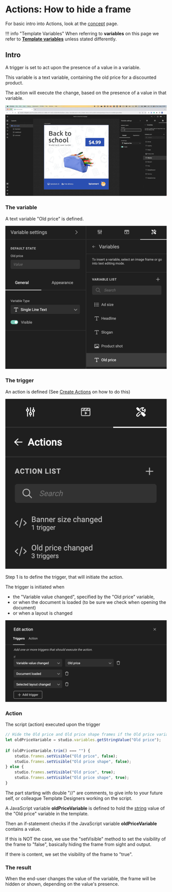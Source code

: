 # Actions: How to hide a frame

For basic intro into Actions, look at the [concept](/GraFx-Studio/concepts/actions/) page.

!!! info "Template Variables"
	When referring to **variables** on this page we refer to **[Template variables](/GraFx-Studio/concepts/variables/#template-variables)** unless stated differently.


## Intro

A trigger is set to act upon the presence of a value in a variable.

This variable is a text variable, containing the old price for a discounted product.

The action will execute the change, based on the presence of a value in that variable.

![Movie](demo.gif)

### The variable

A text variable "Old price" is defined.

![screenshot](variable.png)

### The trigger

An action is defined (See [Create Actions](/GraFx-Studio/guides/actions/create/) on how to do this)

![screenshot](action-definition.png)

Step 1 is to define the trigger, that will initiate the action.

The trigger is initiated when

- the "Variable value changed", specified by the "Old price" variable, 
- or when the document is loaded (to be sure we check when opening the document)
- or when a layout is changed

![screenshot](action-triggers.png)

### Action

The script (action) executed upon the trigger

``` js
// Hide the Old price and Old price shape frames if the Old price variable doesn't contain a value, show them if it has a value
let oldPriceVariable = studio.variables.getStringValue("Old price");

if (oldPriceVariable.trim() === "") {
    studio.frames.setVisible("Old price", false);
    studio.frames.setVisible("Old price shape", false);
} else {
    studio.frames.setVisible("Old price", true);
    studio.frames.setVisible("Old price shape", true);
}
```

The part starting with double "//" are comments, to give info to your future self, or colleague Template Designers working on the script.

A JavaScript variable **oldPriceVariable** is defined to hold the [string](https://www.w3schools.com/js/js_strings.asp) value of the "Old price" variable in the template.

Then an if-statement checks if the JavaScript variable **oldPriceVariable** contains a value.

If this is NOT the case, we use the "setVisible" method to set the visibility of the frame to "false", basically hiding the frame from sight and output.

If there is content, we set the visibility of the frame to "true".

### The result

When the end-user changes the value of the variable, the frame will be hidden or shown, depending on the value's presence.
